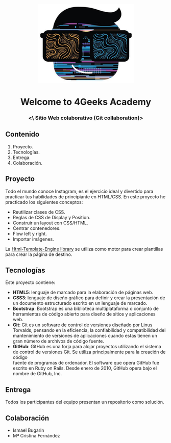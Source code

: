 <p align="center">
	<img
		width="300"
		alt="4Geeks Academy"
		src="https://github.com/4GeeksAcademy/About-4Geeks-Academy/blob/master/site/static/background_art.jpg?raw=true">
</p>


<h1 align="center">Welcome to 4Geeks Academy</h1>

<h3 align="center">&lt;\ Sitio Web colaborativo (Git collaboration)&gt;</h3>

## Contenido

1. Proyecto.
2. Tecnologías.
4. Entrega.
5. Colaboración.

## Proyecto

Todo el mundo conoce Instagram, es el ejercicio ideal y divertido para practicar tus habilidades de principiante en HTML/CSS. En este proyecto he practicado los siguientes conceptos:

- Reutilizar clases de CSS.
- Reglas de CSS de Display y Position.
- Construir un layout con CSS/HTML.
- Centrar contenedores.
- Flow left y right.
- Importar imágenes.

La <a href="https://github.com/alesanchezr/html-template-engine">Html-Template-Engine library</a> se utiliza como motor para crear plantillas para crear la página de destino.

## Tecnologías

Este proyecto contiene:

- <strong>HTML5</strong>: lenguaje de marcado para la elaboración de páginas web.
- <strong>CSS3</strong>: lenguaje de diseño gráfico para definir y crear la presentación de un documento estructurado escrito en un lenguaje de marcado.
- <strong>Bootstrap</strong>: Bootstrap es una biblioteca multiplataforma o conjunto de herramientas de código abierto para diseño de sitios y aplicaciones web.
- <strong>Git</strong>: Git es un software de control de versiones diseñado por Linus Torvalds, pensando en la eficiencia, la confiabilidad y compatibilidad del mantenimiento de   versiones de aplicaciones cuando estas tienen un gran número de archivos de código fuente.
- <strong>GitHub</strong>: GitHub es una forja para alojar proyectos utilizando el sistema de control de versiones Git. Se utiliza principalmente para la creación de código    
  fuente de programas de ordenador. El software que opera GitHub fue escrito en Ruby on Rails. Desde enero de 2010, GitHub opera bajo el nombre de GitHub, Inc.

## Entrega

Todos los participantes del equipo presentan un repositorio como solución.

## Colaboración

- Ismael Bugarin
- Mª Cristina Fernández





